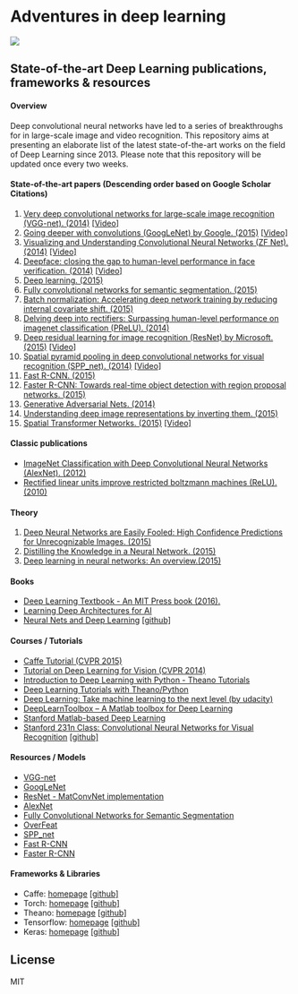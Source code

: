 # Adventures in deep learning 
<p align="left"> <img src="https://raw.githubusercontent.com/GKalliatakis/Adventures-in-deep-learning/master/logo.png?raw=true" /> </p>

## State-of-the-art Deep Learning publications, frameworks & resources

#### Overview
Deep convolutional neural networks have led to a series of breakthroughs for in large-scale image and video recognition. This repository aims at presenting an elaborate list of the latest state-of-the-art works on the field of Deep Learning since 2013.
Please note that this repository will be updated once every two weeks.

#### State-of-the-art papers (Descending order based on Google Scholar Citations)

1. [Very deep convolutional networks for large-scale image recognition (VGG-net). (2014)](https://arxiv.org/pdf/1409.1556v6.pdf) [[Video]](https://www.youtube.com/watch?v=j1jIoHN3m0s)
2. [Going deeper with convolutions  (GoogLeNet) by Google. (2015)](https://arxiv.org/pdf/1409.4842v1.pdf) [[Video]](https://www.youtube.com/watch?v=ySrj_G5gHWI)
3. [Visualizing and Understanding Convolutional Neural Networks (ZF Net). (2014)](https://arxiv.org/pdf/1311.2901v3.pdf) [[Video]](https://www.youtube.com/watch?v=ghEmQSxT6tw)
4. [Deepface: closing the gap to human-level performance in face verification. (2014)](https://www.cs.toronto.edu/~ranzato/publications/taigman_cvpr14.pdf) [[Video]](https://www.youtube.com/watch?v=n0PQqsaGMhs)
5. [Deep learning. (2015)](http://www.nature.com/nature/journal/v521/n7553/pdf/nature14539.pdf)
6. [Fully convolutional networks for semantic segmentation. (2015)](https://people.eecs.berkeley.edu/~jonlong/long_shelhamer_fcn.pdf)
7. [Batch normalization: Accelerating deep network training by reducing internal covariate shift. (2015)](http://arxiv.org/pdf/1502.03167.pdf)
8. [Delving deep into rectifiers: Surpassing human-level performance on imagenet classification (PReLU). (2014)](https://arxiv.org/pdf/1502.01852v1.pdf)
9. [Deep residual learning for image recognition (ResNet) by Microsoft. (2015)](https://arxiv.org/pdf/1512.03385v1.pdf) [[Video]](https://www.youtube.com/watch?v=1PGLj-uKT1w)
10. [Spatial pyramid pooling in deep convolutional networks for visual recognition (SPP_net). (2014)](http://arxiv.org/pdf/1406.4729.pdf) [[Video]](https://www.youtube.com/watch?v=CX8CCHKlfOE)
11. [Fast R-CNN. (2015)](http://arxiv.org/pdf/1504.08083v2.pdf)
12. [Faster R-CNN: Towards real-time object detection with region proposal networks. (2015)](http://papers.nips.cc/paper/5638-faster-r-cnn-towards-real-time-object-detection-with-region-proposal-networks.pdf)
13. [Generative Adversarial Nets. (2014)](http://papers.nips.cc/paper/5423-generative-adversarial-nets.pdf)
14. [Understanding deep image representations by inverting them. (2015)](http://arxiv.org/pdf/1412.0035.pdf)
15. [Spatial Transformer Networks. (2015)](http://papers.nips.cc/paper/5854-spatial-transformer-networks.pdf) [[Video]](https://www.youtube.com/watch?v=6NOQC_fl1hQ)

#### Classic publications
- [ImageNet Classification with Deep Convolutional Neural Networks (AlexNet). (2012)](http://papers.nips.cc/paper/4824-imagenet-classification-with-deep-convolutional-neural-networks.pdf)
- [Rectified linear units improve restricted boltzmann machines (ReLU). (2010)](http://machinelearning.wustl.edu/mlpapers/paper_files/icml2010_NairH10.pdf)

#### Theory
1. [Deep Neural Networks are Easily Fooled: High Confidence Predictions for Unrecognizable Images. (2015)](http://arxiv.org/pdf/1412.1897v4.pdf)
2. [Distilling the Knowledge in a Neural Network. (2015)](http://arxiv.org/pdf/1503.02531v1.pdf)
3. [Deep learning in neural networks: An overview.(2015)](https://arxiv.org/pdf/1404.7828v4.pdf)



#### Books
- [Deep Learning Textbook - An MIT Press book (2016).](http://www.deeplearningbook.org/)
- [Learning Deep Architectures for AI](http://www.iro.umontreal.ca/~bengioy/papers/ftml_book.pdf)
- [Neural Nets and Deep Learning](http://neuralnetworksanddeeplearning.com/) [[github]](https://github.com/mnielsen/neural-networks-and-deep-learning)

#### Courses / Tutorials
- [Caffe Tutorial (CVPR 2015)](https://docs.google.com/presentation/d/1TI4TbU1NaKdPG0VRMhQjW8hsKdnjwx3StjhCZ5ZT5UM/edit#slide=id.g7569f7be5_1_0)
- [Tutorial on Deep Learning for Vision (CVPR 2014)](https://sites.google.com/site/deeplearningcvpr2014/)
- [Introduction to Deep Learning with Python - Theano Tutorials](https://github.com/Newmu/Theano-Tutorials)
- [Deep Learning Tutorials with Theano/Python](https://github.com/lisa-lab/DeepLearningTutorials)
- [Deep Learning: Take machine learning to the next level (by udacity)](https://www.udacity.com/course/deep-learning--ud730)
- [DeepLearnToolbox – A Matlab toolbox for Deep Learning](https://github.com/rasmusbergpalm/DeepLearnToolbox)
- [Stanford Matlab-based Deep Learning](https://github.com/amaas/stanford_dl_ex)
- [Stanford 231n Class: Convolutional Neural Networks for Visual Recognition](http://cs231n.stanford.edu/) [[github]](http://cs231n.github.io/)


#### Resources / Models
- [VGG-net](https://github.com/BVLC/caffe/wiki/Model-Zoo#models-used-by-the-vgg-team-in-ilsvrc-2014)
- [GoogLeNet](https://github.com/BVLC/caffe/tree/master/models/bvlc_googlenet)
- [ResNet - MatConvNet implementation](https://github.com/zhanghang1989/ResNet-Matconvnet)
- [AlexNet](https://github.com/BVLC/caffe/tree/master/models/bvlc_alexnet)
- [Fully Convolutional Networks for Semantic Segmentation](https://github.com/shelhamer/fcn.berkeleyvision.org)
- [OverFeat](https://github.com/sermanet/OverFeat)
- [SPP_net](https://github.com/ShaoqingRen/SPP_net)
- [Fast R-CNN](https://github.com/rbgirshick/fast-rcnn)
- [Faster R-CNN](https://github.com/rbgirshick/py-faster-rcnn)


#### Frameworks & Libraries
- Caffe: [homepage](http://caffe.berkeleyvision.org/) [[github]](https://github.com/BVLC/caffe) 
- Torch: [homepage](http://torch.ch/) [[github]](https://github.com/torch) 
- Theano: [homepage](http://deeplearning.net/software/theano/) [[github]](https://github.com/torch) 
- Tensorflow: [homepage](https://www.tensorflow.org/) [[github]](https://github.com/tensorflow/tensorflow)
- Keras: [homepage](https://keras.io/) [[github]](https://github.com/fchollet/keras)

License
----

MIT


[//]: # (These are reference links used in the body of this note and get stripped out when the markdown processor does its job. There is no need to format nicely because it shouldn't be seen. Thanks SO - http://stackoverflow.com/questions/4823468/store-comments-in-markdown-syntax)


   [dill]: <https://github.com/joemccann/dillinger>
   [git-repo-url]: <https://github.com/joemccann/dillinger.git>
   [john gruber]: <http://daringfireball.net>
   [@thomasfuchs]: <http://twitter.com/thomasfuchs>
   [df1]: <http://daringfireball.net/projects/markdown/>
   [markdown-it]: <https://github.com/markdown-it/markdown-it>
   [Ace Editor]: <http://ace.ajax.org>
   [node.js]: <http://nodejs.org>
   [Twitter Bootstrap]: <http://twitter.github.com/bootstrap/>
   [keymaster.js]: <https://github.com/madrobby/keymaster>
   [jQuery]: <http://jquery.com>
   [@tjholowaychuk]: <http://twitter.com/tjholowaychuk>
   [express]: <http://expressjs.com>
   [AngularJS]: <http://angularjs.org>
   [Gulp]: <http://gulpjs.com>

   [PlDb]: <https://github.com/joemccann/dillinger/tree/master/plugins/dropbox/README.md>
   [PlGh]:  <https://github.com/joemccann/dillinger/tree/master/plugins/github/README.md>
   [PlGd]: <https://github.com/joemccann/dillinger/tree/master/plugins/googledrive/README.md>
   [PlOd]: <https://github.com/joemccann/dillinger/tree/master/plugins/onedrive/README.md>
